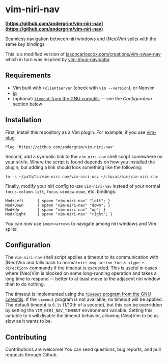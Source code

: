 # vim-niri-nav

**[https://github.com/andergrim/vim-niri-nav](https://github.com/andergrim/vim-niri-nav)**

Seamless navigation between [niri](https://github.com/YaLTeR/niri) windows and (Neo)Vim splits with the same key bindings.

This is a modified version of [jasoncarloscox.com/creations/vim-sway-nav](https://jasoncarloscox.com/creations/vim-sway-nav/) which
in turn was Inspired by [vim-tmux-navigator](https://github.com/christoomey/vim-tmux-navigator).

## Requirements

- Vim built with `+clientserver` (check with `vim --version`), or Neovim
- [jq](https://github.com/stedolan/jq)
- (optional) [`timeout` from the GNU coreutils](https://www.gnu.org/software/coreutils/timeout) -- see the _Configuration_ section below

## Installation

First, install this repository as a Vim plugin. For example, if you use [vim-plug](https://github.com/junegunn/vim-plug):

```
Plug 'https://github.com/andergrim/vim-niri-nav'
```

Second, add a symbolic link to the `vim-niri-nav` shell script somewhere on your `$PATH`. Where the script is found depends on how you installed the plugin, but adding a link should look something like the following:

```
ln -s ~/path/to/vim-niri-nav/vim-niri-nav ~/.local/bin/vim-niri-nav
```

Finally, modify your niri config to use `vim-niri-nav` instead of your normal `focus-column-left`, `focus-window-down`, etc. bindings:

```
Mod+Left      { spawn "vim-niri-nav" "left"; }
Mod+Down      { spawn "vim-niri-nav" "down"; }
Mod+Up        { spawn "vim-niri-nav" "up"; }
Mod+Right     { spawn "vim-niri-nav" "right"; }
```

You can now use `$mod+<arrow>` to navigate among niri windows and Vim splits!

## Configuration

The `vim-niri-nav` shell script applies a timeout to its communication with (Neo)Vim and falls back to normal `niri msg action focus-<type + direction>` commands if the timeout is exceeded. This is useful in cases where (Neo)Vim is blocked on some long-running operation and takes a long time to respond -- better to at least move to the adjacent niri window than to do nothing.

The timeout is implemented using the [`timeout` program from the GNU coreutils](https://www.gnu.org/software/coreutils/timeout). If the `timeout` program is not available, no timeout will be applied. The default timeout is `0.1s` (1/10th of a second), but this can be overridden by setting the `VIM_NIRI_NAV_TIMEOUT` environment variable. Setting this variable to `0` will disable the timeout behavior, allowing (Neo)Vim to be as slow as it wants to be.

## Contributing

Contributions are welcome! You can send questions, bug reports, and pull requests through Github.
